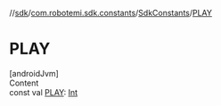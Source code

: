 //[sdk](../../../index.md)/[com.robotemi.sdk.constants](../index.md)/[SdkConstants](index.md)/[PLAY](-p-l-a-y.md)



# PLAY  
[androidJvm]  
Content  
const val [PLAY](-p-l-a-y.md): [Int](https://kotlinlang.org/api/latest/jvm/stdlib/kotlin/-int/index.html)  



